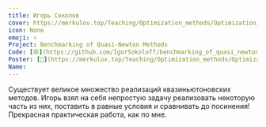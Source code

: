 ```yaml
---
title: Игорь Соколов
cover: https://merkulov.top/Teaching/Optimization_methods/Optimization_methods____/Лучшие_проекты_по_оптимизации_2018/Игорь_Соколов/sokolov.jpeg
icon: None
emoji: ⭐
Project: Benchmarking of Quasi-Newton Methods
Code: [🕸](https://github.com/IgorSokoloff/benchmarking_of_quasi_newton_methods)
Poster: [📎](https://merkulov.top/Teaching/Optimization_methods/Optimization_methods____/Лучшие_проекты_по_оптимизации_2018/Игорь_Соколов/sokolov_poster.pdf)
Name: 
---
```


Существует великое множество реализаций квазиньютоновских методов. Игорь взял на себя непростую задачу реализовать некоторую часть из них, поставить в равные условия и сравнивать до посинения! Прекрасная практическая работа, как по мне.

